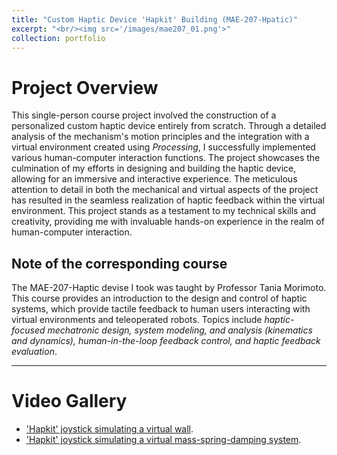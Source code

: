 ```yaml
---
title: "Custom Haptic Device 'Hapkit' Building (MAE-207-Hpatic)"
excerpt: "<br/><img src='/images/mae207_01.png'>"
collection: portfolio
---
```


# Project Overview

This single-person course project involved the construction of a personalized custom haptic device entirely from scratch. Through a detailed analysis of the mechanism's motion principles and the integration with a virtual environment created using *Processing*, I successfully implemented various human-computer interaction functions. The project showcases the culmination of my efforts in designing and building the haptic device, allowing for an immersive and interactive experience. The meticulous attention to detail in both the mechanical and virtual aspects of the project has resulted in the seamless realization of haptic feedback within the virtual environment. This project stands as a testament to my technical skills and creativity, providing me with invaluable hands-on experience in the realm of human-computer interaction.

## Note of the corresponding course

The MAE-207-Haptic devise I took was taught by Professor Tania Morimoto. This course provides an introduction to the design and control of haptic systems, which provide tactile feedback to human users interacting with virtual environments and teleoperated robots. Topics include *haptic-focused mechatronic design, system modeling, and analysis (kinematics and dynamics), human-in-the-loop feedback control, and haptic feedback evaluation*.

***

# Video Gallery

* ['Hapkit' joystick simulating a virtual wall](https://youtube.com/shorts/L8_0FRReC8g).
* ['Hapkit' joystick simulating a virtual mass-spring-damping system](https://youtube.com/shorts/MGIuAxKyXMA).
